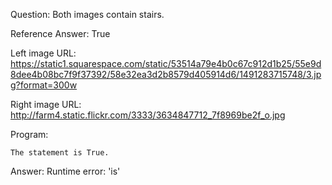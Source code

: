 Question: Both images contain stairs.

Reference Answer: True

Left image URL: https://static1.squarespace.com/static/53514a79e4b0c67c912d1b25/55e9d8dee4b08bc7f9f37392/58e32ea3d2b8579d405914d6/1491283715748/3.jpg?format=300w

Right image URL: http://farm4.static.flickr.com/3333/3634847712_7f8969be2f_o.jpg

Program:

```
The statement is True.
```
Answer: Runtime error: 'is'

